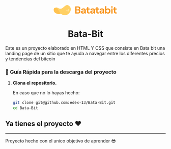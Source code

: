 <p align="center">
    <img alt="logo data bit" src="./src/assets/img/logo.svg" width="200" />
</p>
<h1 align="center">
Bata-Bit
</h1>

<p>Este es un proyecto elaborado en HTML Y CSS que consiste en Bata bit una landing page de  un sitio que  te ayuda a navegar entre los diferentes precios y tendencias del bitcoin</p>

### 🤖 Guía Rápida para la descarga del proyecto

1.  **Clona el repositorio.**

    En caso que no lo hayas hecho: 

    ```sh
    git clone git@github.com:edex-13/Bata-Bit.git
    cd Bata-Bit
    ```
## Ya tienes el proyecto ❤
--------

Proyecto hecho con el unico objetivo de aprender 😎
# 

